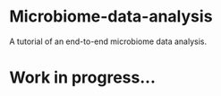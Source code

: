 # Microbiome-data-analysis
A tutorial of an end-to-end microbiome data analysis.
# Work in progress...
